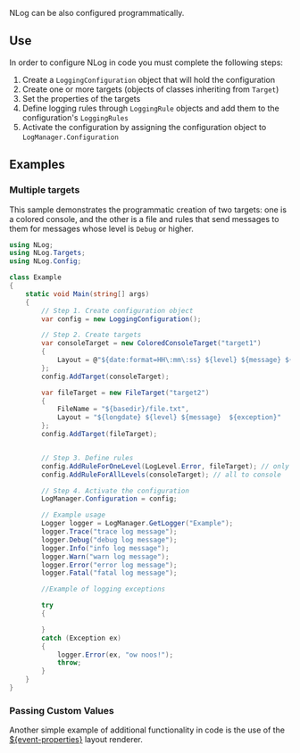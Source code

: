 NLog can be also configured programmatically.

## Use
In order to configure NLog in code you must complete the following steps:
 1. Create a `LoggingConfiguration` object that will hold the configuration
 2. Create one or more targets (objects of classes inheriting from `Target`)
 3. Set the properties of the targets
 4. Define logging rules through `LoggingRule` objects and add them to the configuration's `LoggingRules`
 5. Activate the configuration by assigning the configuration object to `LogManager.Configuration`

## Examples
### Multiple targets
This sample demonstrates the programmatic creation of two targets: one is a colored console, and the other is a file and rules that send messages to them for messages whose level is `Debug` or higher.
```c#
using NLog;
using NLog.Targets;
using NLog.Config;

class Example
{
    static void Main(string[] args)
    {
        // Step 1. Create configuration object 
        var config = new LoggingConfiguration();

        // Step 2. Create targets
        var consoleTarget = new ColoredConsoleTarget("target1")
        {
            Layout = @"${date:format=HH\:mm\:ss} ${level} ${message} ${exception}"
        };
        config.AddTarget(consoleTarget);

        var fileTarget = new FileTarget("target2")
        {
            FileName = "${basedir}/file.txt",
            Layout = "${longdate} ${level} ${message}  ${exception}"
        };
        config.AddTarget(fileTarget);


        // Step 3. Define rules
        config.AddRuleForOneLevel(LogLevel.Error, fileTarget); // only errors to file
        config.AddRuleForAllLevels(consoleTarget); // all to console

        // Step 4. Activate the configuration
        LogManager.Configuration = config;

        // Example usage
        Logger logger = LogManager.GetLogger("Example");
        logger.Trace("trace log message");
        logger.Debug("debug log message");
        logger.Info("info log message");
        logger.Warn("warn log message");
        logger.Error("error log message");
        logger.Fatal("fatal log message");

        //Example of logging exceptions

        try
        {

        }
        catch (Exception ex)
        {
            logger.Error(ex, "ow noos!");
            throw;
        }
    }
}
```

### Passing Custom Values
Another simple example of additional functionality in code is the use of the [${event-properties}](EventProperties-Layout-Renderer) layout renderer.